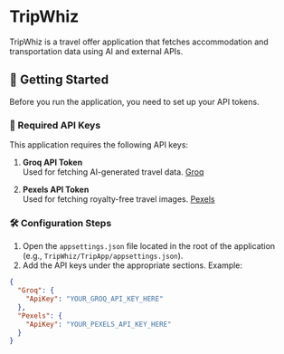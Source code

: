 # TripWhiz

TripWhiz is a travel offer application that fetches accommodation and transportation data using AI and external APIs.

## 🚀 Getting Started

Before you run the application, you need to set up your API tokens.

### 🔐 Required API Keys

This application requires the following API keys:

1. **Groq API Token**  
   Used for fetching AI-generated travel data. [Groq](https://console.groq.com/keys)

2. **Pexels API Token**  
   Used for fetching royalty-free travel images. [Pexels](https://www.pexels.com/api/key/)

### 🛠 Configuration Steps

1. Open the `appsettings.json` file located in the root of the application (e.g., `TripWhiz/TripApp/appsettings.json`).
2. Add the API keys under the appropriate sections. Example:

```json
{
  "Groq": {
    "ApiKey": "YOUR_GROQ_API_KEY_HERE"
  },
  "Pexels": {
    "ApiKey": "YOUR_PEXELS_API_KEY_HERE"
  }
}
